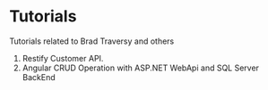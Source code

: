# Tutorials
Tutorials related to Brad Traversy and others
1. Restify Customer API.
2. Angular CRUD Operation with ASP.NET WebApi and SQL Server BackEnd
